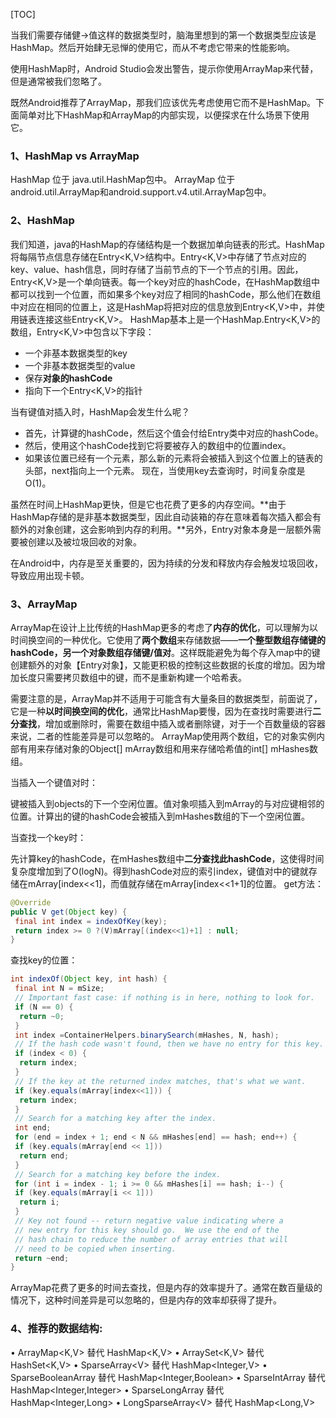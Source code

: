 [TOC]

当我们需要存储健->值这样的数据类型时，脑海里想到的第一个数据类型应该是HashMap。然后开始肆无忌惮的使用它，而从不考虑它带来的性能影响。

使用HashMap时，Android Studio会发出警告，提示你使用ArrayMap来代替，但是通常被我们忽略了。

既然Android推荐了ArrayMap，那我们应该优先考虑使用它而不是HashMap。下面简单对比下HashMap和ArrayMap的内部实现，以便探求在什么场景下使用它。

### 1、HashMap vs ArrayMap

HashMap 位于 java.util.HashMap包中。
ArrayMap 位于 android.util.ArrayMap和android.support.v4.util.ArrayMap包中。

### 2、HashMap

我们知道，java的HashMap的存储结构是一个数据加单向链表的形式。HashMap将每隔节点信息存储在Entry<K,V>结构中。Entry<K,V>中存储了节点对应的key、value、hash信息，同时存储了当前节点的下一个节点的引用。因此，Entry<K,V>是一个单向链表。每一个key对应的hashCode，在HashMap数组中都可以找到一个位置，而如果多个key对应了相同的hashCode，那么他们在数组中对应在相同的位置上，这是HashMap将把对应的信息放到Entry<K,V>中，并使用链表连接这些Entry<K,V>。
HashMap基本上是一个HashMap.Entry<K,V>的数组，Entry<K,V>中包含以下字段：

- 一个非基本数据类型的key
- 一个非基本数据类型的value
- 保存**对象的hashCode**
- 指向下一个Entry<K,V>的指针

当有键值对插入时，HashMap会发生什么呢？

- 首先，计算键的hashCode，然后这个值会付给Entry类中对应的hashCode。
- 然后，使用这个hashCode找到它将要被存入的数组中的位置index。
- 如果该位置已经有一个元素，那么新的元素将会被插入到这个位置上的链表的头部，next指向上一个元素。
  现在，当使用key去查询时，时间复杂度是O(1)。

虽然在时间上HashMap更快，但是它也花费了更多的内存空间。**由于HashMap存储的是非基本数据类型，因此自动装箱的存在意味着每次插入都会有额外的对象创建，这会影响到内存的利用。**另外，Entry对象本身是一层额外需要被创建以及被垃圾回收的对象。

在Android中，内存是至关重要的，因为持续的分发和释放内存会触发垃圾回收，导致应用出现卡顿。

### 3、ArrayMap

ArrayMap在设计上比传统的HashMap更多的考虑了**内存的优化**，可以理解为以时间换空间的一种优化。它使用了**两个数组**来存储数据——**一个整型数组存储键的hashCode，另一个对象数组存储键/值对**。这样既能避免为每个存入map中的键创建额外的对象【Entry对象】，又能更积极的控制这些数据的长度的增加。因为增加长度只需要拷贝数组中的键，而不是重新构建一个哈希表。

需要注意的是，ArrayMap并不适用于可能含有大量条目的数据类型，前面说了，它是一种**以时间换空间的优化**，通常比HashMap要慢，因为在查找时需要进行**二分查找**，增加或删除时，需要在数组中插入或者删除键，对于一个百数量级的容器来说，二者的性能差异是可以忽略的。
ArrayMap使用两个数组，它的对象实例内部有用来存储对象的Object[] mArray数组和用来存储哈希值的int[] mHashes数组。

当插入一个键值对时：

键被插入到objects的下一个空闲位置。值对象呗插入到mArray的与对应键相邻的位置。计算出的键的hashCode会被插入到mHashes数组的下一个空闲位置。

当查找一个key时：

先计算key的hashCode，在mHashes数组中**二分查找此hashCode**，这使得时间复杂度增加到了O(logN)。得到hashCode对应的索引index，键值对中的键就存储在mArray[index<<1]，而值就存储在mArray[index<<1+1]的位置。
get方法：

```java
@Override
public V get(Object key) {
 final int index = indexOfKey(key);
 return index >= 0 ?(V)mArray[(index<<1)+1] : null;
}
```

查找key的位置：

```java
int indexOf(Object key, int hash) {
 final int N = mSize;
 // Important fast case: if nothing is in here, nothing to look for.
 if (N == 0) {
  return ~0;
 }
 int index =ContainerHelpers.binarySearch(mHashes, N, hash);
 // If the hash code wasn't found, then we have no entry for this key.
 if (index < 0) {
  return index;
 }
 // If the key at the returned index matches, that's what we want.
 if (key.equals(mArray[index<<1])) {
  return index;
 }
 // Search for a matching key after the index.
 int end;
 for (end = index + 1; end < N && mHashes[end] == hash; end++) {
 if (key.equals(mArray[end << 1]))
  return end;
 }
 // Search for a matching key before the index.
 for (int i = index - 1; i >= 0 && mHashes[i] == hash; i--) {
 if (key.equals(mArray[i << 1])) 
  return i;
 }
 // Key not found -- return negative value indicating where a
 // new entry for this key should go.  We use the end of the
 // hash chain to reduce the number of array entries that will
 // need to be copied when inserting.
 return ~end;
}
```

ArrayMap花费了更多的时间去查找，但是内存的效率提升了。通常在数百量级的情况下，这种时间差异是可以忽略的，但是内存的效率却获得了提升。

### 4、推荐的数据结构:

• ArrayMap<K,V> 替代 HashMap<K,V>
• ArraySet<K,V> 替代 HashSet<K,V>
• SparseArray\<V> 替代 HashMap<Integer,V>
• SparseBooleanArray 替代 HashMap<Integer,Boolean>
• SparseIntArray 替代 HashMap<Integer,Integer>
• SparseLongArray 替代 HashMap<Integer,Long>
• LongSparseArray\<V> 替代 HashMap<Long,V>